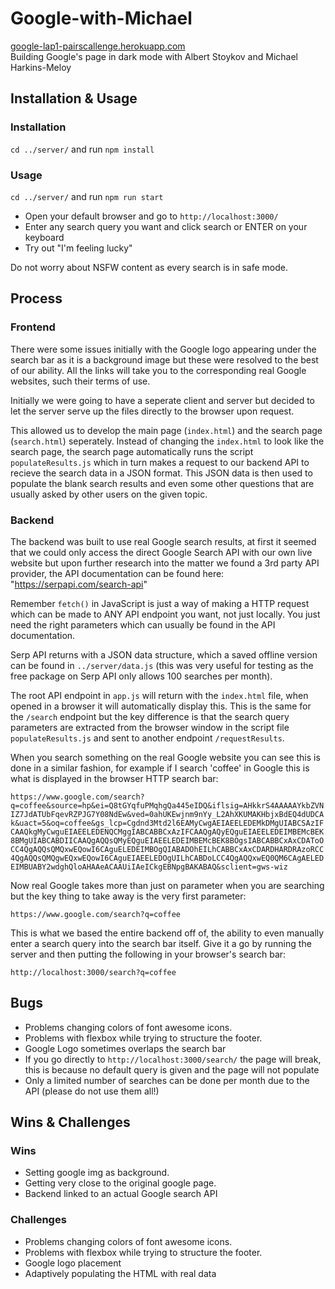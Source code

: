 # Google-with-Michael
<a href="https://google-lap1-pairscallenge.herokuapp.com/" target="_blank">google-lap1-pairscallenge.herokuapp.com</a><br>
Building Google's page in dark mode with Albert Stoykov and Michael Harkins-Meloy

## Installation & Usage

### Installation

`cd ../server/` and run `npm install`

### Usage

`cd ../server/` and run `npm run start`

- Open your default browser and go to `http://localhost:3000/`
- Enter any search query you want and click search or ENTER on your keyboard
- Try out "I'm feeling lucky"

Do not worry about NSFW content as every search is in safe mode.

## Process
### Frontend

There were some issues initially with the Google logo appearing under the search bar as it is a background image but these were resolved to the best of our ability. All the links will take you to the corresponding real Google websites, such their terms of use.

Initially we were going to have a seperate client and server but decided to let the server serve up the files directly to the browser upon request.

This allowed us to develop the main page (`index.html`) and the search page (`search.html`) seperately. Instead of changing the `index.html` to look like the search page, the search page automatically runs the script `populateResults.js` which in turn makes a request to our backend API to recieve the search data in a JSON format. This JSON data is then used to populate the blank search results and even some other questions that are usually asked by other users on the given topic.

### Backend

The backend was built to use real Google search results, at first it seemed that we could only access the direct Google Search API with our own live website but upon further research into the matter we found a 3rd party API provider, the API documentation can be found here: "https://serpapi.com/search-api"

Remember `fetch()` in JavaScript is just a way of making a HTTP request which can be made to ANY API endpoint you want, not just locally. You just need the right parameters which can usually be found in the API documentation.

Serp API returns with a JSON data structure, which a saved offline version can be found in `../server/data.js` (this was very useful for testing as the free package on Serp API only allows 100 searches per month).

The root API endpoint in `app.js` will return with the `index.html` file, when opened in a browser it will automatically display this. This is the same for the `/search` endpoint but the key difference is that the search query parameters are extracted from the browser window in the script file `populateResults.js` and sent to another endpoint `/requestResults`.

When you search something on the real Google website you can see this is done in a similar fashion, for example if I search 'coffee' in Google this is what is displayed in the browser HTTP search bar:

`https://www.google.com/search?q=coffee&source=hp&ei=Q8tGYqfuPMqhgQa445eIDQ&iflsig=AHkkrS4AAAAAYkbZVNIZ7JdATUbFqevRZPJG7Y08NdEw&ved=0ahUKEwjnm9nYy_L2AhXKUMAKHbjxBdEQ4dUDCAk&uact=5&oq=coffee&gs_lcp=Cgdnd3Mtd2l6EAMyCwgAEIAEELEDEMkDMgUIABCSAzIFCAAQkgMyCwguEIAEELEDENQCMggIABCABBCxAzIFCAAQgAQyEQguEIAEELEDEIMBEMcBEK8BMgUIABCABDIICAAQgAQQsQMyEQguEIAEELEDEIMBEMcBEK8BOgsIABCABBCxAxCDAToOCC4QgAQQsQMQxwEQowI6CAguELEDEIMBOgQIABADOhEILhCABBCxAxCDARDHARDRAzoRCC4QgAQQsQMQgwEQxwEQowI6CAguEIAEELEDOgUILhCABDoLCC4QgAQQxwEQ0QM6CAgAELEDEIMBUABY2wdghQloAHAAeACAAUiIAeICkgEBNpgBAKABAQ&sclient=gws-wiz`

Now real Google takes more than just on parameter when you are searching but the key thing to take away is the very first parameter:

`https://www.google.com/search?q=coffee`

This is what we based the entire backend off of, the ability to even manually enter a search query into the search bar itself. Give it a go by running the server and then putting the following in your browser's search bar:

`http://localhost:3000/search?q=coffee`

## Bugs

* Problems changing colors of font awesome icons.
* Problems with flexbox while trying to structure the footer.
* Google Logo sometimes overlaps the search bar
* If you go directly to `http://localhost:3000/search/` the page will break, this is because no default query is given and the page will not populate
* Only a limited number of searches can be done per month due to the API (please do not use them all!)

## Wins & Challenges

### Wins

* Setting google img as background.
* Getting very close to the original google page.
* Backend linked to an actual Google search API

### Challenges

* Problems changing colors of font awesome icons.
* Problems with flexbox while trying to structure the footer.
* Google logo placement
* Adaptively populating the HTML with real data
